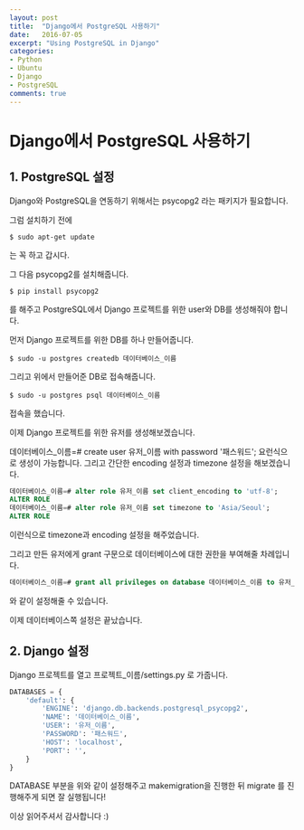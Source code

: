 ```yaml
---
layout: post
title:  "Django에서 PostgreSQL 사용하기"
date:   2016-07-05
excerpt: "Using PostgreSQL in Django"
categories:
- Python
- Ubuntu
- Django
- PostgreSQL
comments: true
---
```


# Django에서 PostgreSQL 사용하기

## 1. PostgreSQL 설정

Django와 PostgreSQL을 연동하기 위해서는 psycopg2 라는 패키지가 필요합니다.

그럼 설치하기 전에

```shell
$ sudo apt-get update
```

는 꼭 하고 갑시다.

그 다음 psycopg2를 설치해줍니다.

```shell
$ pip install psycopg2
```

를 해주고 PostgreSQL에서 Django 프로젝트를 위한 user와 DB를 생성해줘야 합니다.

먼저 Django 프로젝트를 위한 DB를 하나 만들어줍니다.

```shell
$ sudo -u postgres createdb 데이터베이스_이름
```

그리고 위에서 만들어준 DB로 접속해줍니다.

```shell
$ sudo -u postgres psql 데이터베이스_이름
```

접속을 했습니다.

이제 Django 프로젝트를 위한 유저를 생성해보겠습니다.

데이터베이스_이름=# create user 유저_이름 with password '패스워드';
요런식으로 생성이 가능합니다. 그리고 간단한 encoding 설정과 timezone 설정을 해보겠습니다.

```sql
데이터베이스_이름=# alter role 유저_이름 set client_encoding to 'utf-8';
ALTER ROLE
데이터베이스_이름=# alter role 유저_이름 set timezone to 'Asia/Seoul';
ALTER ROLE
```

이런식으로 timezone과 encoding 설정을 해주었습니다.

그리고 만든 유저에게 grant 구문으로 데이터베이스에 대한 권한을 부여해줄 차례입니다.

```sql
데이터베이스_이름=# grant all privileges on database 데이터베이스_이름 to 유저_이름;
```

와 같이 설정해줄 수 있습니다.

이제 데이터베이스쪽 설정은 끝났습니다.


## 2. Django 설정

Django 프로젝트를 열고 프로젝트_이름/settings.py 로 가줍니다.

```python
DATABASES = {
    'default': {
        'ENGINE': 'django.db.backends.postgresql_psycopg2',
        'NAME': '데이터베이스_이름',
        'USER': '유저_이름',
        'PASSWORD': '패스워드',
        'HOST': 'localhost',
        'PORT': '',
    }
}
```

DATABASE 부분을 위와 같이 설정해주고 makemigration을 진행한 뒤 migrate 를 진행해주게 되면 잘 실행됩니다!

이상 읽어주셔서 감사합니다 :)
